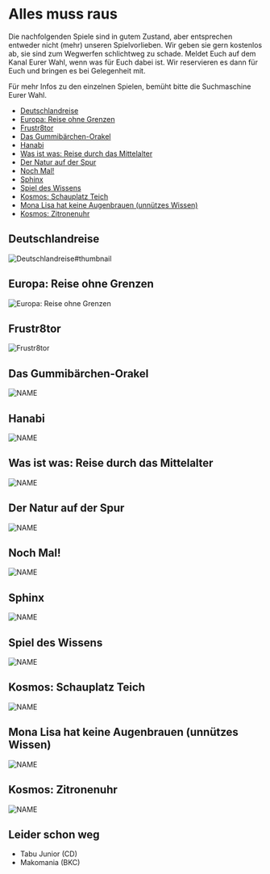 # Alles muss raus

Die nachfolgenden Spiele sind in gutem Zustand, aber entsprechen entweder nicht (mehr) unseren Spielvorlieben. Wir geben sie gern kostenlos ab, sie sind zum Wegwerfen schlichtweg zu schade. Meldet Euch auf dem Kanal Eurer Wahl, wenn was für Euch dabei ist. Wir reservieren es dann für Euch und bringen es bei Gelegenheit mit.

Für mehr Infos zu den einzelnen Spielen, bemüht bitte die Suchmaschine Eurer Wahl.

* [Deutschlandreise](#deutschlandreise)
* [Europa: Reise ohne Grenzen](#europa--reise-ohne-grenzen)
* [Frustr8tor](#frustr8tor)
* [Das Gummibärchen-Orakel](#das-gummib-rchen-orakel)
* [Hanabi](#hanabi)
* [Was ist was: Reise durch das Mittelalter](#was-ist-was--reise-durch-das-mittelalter)
* [Der Natur auf der Spur](#der-natur-auf-der-spur)
* [Noch Mal!](#noch-mal-)
* [Sphinx](#sphinx)
* [Spiel des Wissens](#spiel-des-wissens)
* [Kosmos: Schauplatz Teich](#kosmos--schauplatz-teich)
* [Mona Lisa hat keine Augenbrauen (unnützes Wissen)](#mona-lisa-hat-keine-augenbrauen--unn-tzes-wissen-)
* [Kosmos: Zitronenuhr](#kosmos--zitronenuhr)

## Deutschlandreise

![Deutschlandreise#thumbnail](market/img-deutschlandreise.jpg)

## Europa: Reise ohne Grenzen

![Europa: Reise ohne Grenzen](market/img-europa.jpg)

## Frustr8tor

![Frustr8tor](market/img-frustr8tor.jpg)

## Das Gummibärchen-Orakel

![NAME](market/img-gummibaerchen.jpg)

## Hanabi

![NAME](market/img-hanabi.jpg)

## Was ist was: Reise durch das Mittelalter

![NAME](market/img-mittelalter.jpg)

## Der Natur auf der Spur

![NAME](market/img-natur.jpg)

## Noch Mal!

![NAME](market/img-nochmal.jpg)

## Sphinx

![NAME](market/img-sphinx.jpg)

## Spiel des Wissens

![NAME](market/img-spiel-des-wissens.jpg)

## Kosmos: Schauplatz Teich

![NAME](market/img-teich.jpg)

## Mona Lisa hat keine Augenbrauen (unnützes Wissen)

![NAME](market/img-unnuetzes-wissen.jpg)

## Kosmos: Zitronenuhr

![NAME](market/img-zitronenuhr.jpg)

## Leider schon weg

* Tabu Junior (CD)
* Makomania (BKC)

